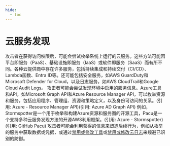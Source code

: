 ```yaml
---
hide:
  - toc
---
```


# 云服务发现

攻击者在获得访问权限后，可能会尝试枚举系统上运行的云服务。这些方法可能因平台即服务（PaaS）、基础设施即服务（IaaS）或软件即服务（SaaS）而有所不同。各种云提供商中存在许多服务，包括持续集成和持续交付（CI/CD）、Lambda函数、Entra ID等。还可能包括安全服务，如AWS GuardDuty和Microsoft Defender for Cloud，以及日志服务，如AWS CloudTrail和Google Cloud Audit Logs。  攻击者可能会尝试发现环境中启用的服务信息。Azure工具和API，如Microsoft Graph API和Azure Resource Manager API，可以枚举资源和服务，包括应用程序、管理组、资源和策略定义，以及身份可访问的关系。(引用: Azure - Resource Manager API)(引用: Azure AD Graph API)  例如，Stormspotter是一个用于枚举和构建Azure资源和服务图的开源工具，Pacu是一个支持多种云服务发现方法的开源AWS利用框架。(引用: Azure - Stormspotter)(引用: GitHub Pacu)  攻击者可能会利用获得的信息来塑造后续行为，例如从枚举的服务中获取数据或凭据，或通过[禁用或修改工具](https://attack.mitre.org/techniques/T1562/001)或[禁用或修改云日志](https://attack.mitre.org/techniques/T1562/008)来规避已识别的防御。
